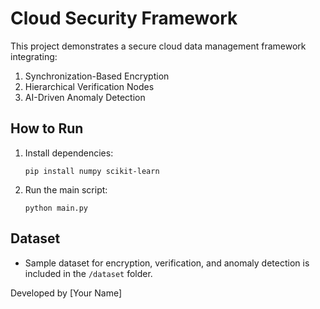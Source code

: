 # Cloud Security Framework
This project demonstrates a secure cloud data management framework integrating:
1. Synchronization-Based Encryption
2. Hierarchical Verification Nodes
3. AI-Driven Anomaly Detection

## How to Run
1. Install dependencies:
   ```
   pip install numpy scikit-learn
   ```
2. Run the main script:
   ```
   python main.py
   ```

## Dataset
- Sample dataset for encryption, verification, and anomaly detection is included in the `/dataset` folder.

Developed by [Your Name]